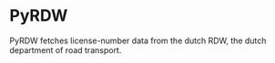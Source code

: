 PyRDW
=====

PyRDW fetches license-number data from the dutch RDW, the dutch department of road transport.
